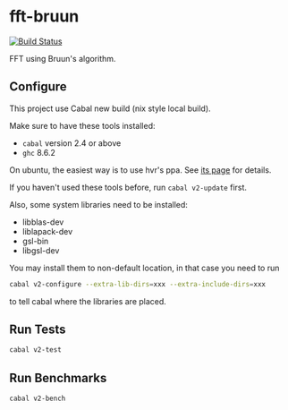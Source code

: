 # fft-bruun

[![Build Status](https://travis-ci.org/IsumiF/fft-bruun.svg?branch=master)](https://travis-ci.org/IsumiF/fft-bruun)

FFT using Bruun's algorithm.

## Configure

This project use Cabal new build (nix style local build).

Make sure to have these tools installed:
- `cabal` version 2.4 or above
- `ghc` 8.6.2

On ubuntu, the easiest way is to use hvr's ppa. See [its page](https://launchpad.net/~hvr/+archive/ubuntu/ghc) for details.

If you haven't used these tools before, run `cabal v2-update` first.

Also, some system libraries need to be installed:

- libblas-dev
- liblapack-dev
- gsl-bin
- libgsl-dev

You may install them to non-default location, in that case you need to run
```bash
cabal v2-configure --extra-lib-dirs=xxx --extra-include-dirs=xxx
```
to tell cabal where the libraries are placed.

## Run Tests

```bash
cabal v2-test
```

## Run Benchmarks

```bash
cabal v2-bench
```
